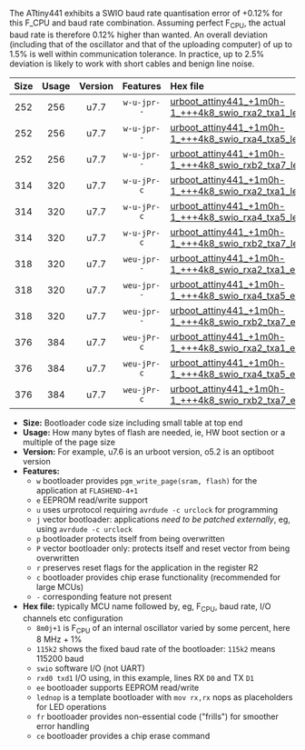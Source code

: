 The ATtiny441 exhibits a SWIO baud rate quantisation error of +0.12% for this F_CPU and baud rate combination. Assuming perfect F<sub>CPU</sub>, the actual baud rate is therefore 0.12% higher than wanted. An overall deviation (including that of the oscillator and that of the uploading computer) of up to 1.5% is well within communication tolerance. In practice, up to 2.5% deviation is likely to work with short cables and benign line noise.

|Size|Usage|Version|Features|Hex file|
|:-:|:-:|:-:|:-:|:--|
|252|256|u7.7|`w-u-jpr--`|[urboot_attiny441_+1m0h-1_+++4k8_swio_rxa2_txa1_lednop.hex](https://raw.githubusercontent.com/stefanrueger/urboot.hex/main/mcus/attiny441/internal_oscillator/fcpu_+1m0h-1/br_+++4k8/urboot_attiny441_+1m0h-1_+++4k8_swio_rxa2_txa1_lednop.hex)|
|252|256|u7.7|`w-u-jpr--`|[urboot_attiny441_+1m0h-1_+++4k8_swio_rxa4_txa5_lednop.hex](https://raw.githubusercontent.com/stefanrueger/urboot.hex/main/mcus/attiny441/internal_oscillator/fcpu_+1m0h-1/br_+++4k8/urboot_attiny441_+1m0h-1_+++4k8_swio_rxa4_txa5_lednop.hex)|
|252|256|u7.7|`w-u-jpr--`|[urboot_attiny441_+1m0h-1_+++4k8_swio_rxb2_txa7_lednop.hex](https://raw.githubusercontent.com/stefanrueger/urboot.hex/main/mcus/attiny441/internal_oscillator/fcpu_+1m0h-1/br_+++4k8/urboot_attiny441_+1m0h-1_+++4k8_swio_rxb2_txa7_lednop.hex)|
|314|320|u7.7|`w-u-jPr-c`|[urboot_attiny441_+1m0h-1_+++4k8_swio_rxa2_txa1_lednop_fr_ce.hex](https://raw.githubusercontent.com/stefanrueger/urboot.hex/main/mcus/attiny441/internal_oscillator/fcpu_+1m0h-1/br_+++4k8/urboot_attiny441_+1m0h-1_+++4k8_swio_rxa2_txa1_lednop_fr_ce.hex)|
|314|320|u7.7|`w-u-jPr-c`|[urboot_attiny441_+1m0h-1_+++4k8_swio_rxa4_txa5_lednop_fr_ce.hex](https://raw.githubusercontent.com/stefanrueger/urboot.hex/main/mcus/attiny441/internal_oscillator/fcpu_+1m0h-1/br_+++4k8/urboot_attiny441_+1m0h-1_+++4k8_swio_rxa4_txa5_lednop_fr_ce.hex)|
|314|320|u7.7|`w-u-jPr-c`|[urboot_attiny441_+1m0h-1_+++4k8_swio_rxb2_txa7_lednop_fr_ce.hex](https://raw.githubusercontent.com/stefanrueger/urboot.hex/main/mcus/attiny441/internal_oscillator/fcpu_+1m0h-1/br_+++4k8/urboot_attiny441_+1m0h-1_+++4k8_swio_rxb2_txa7_lednop_fr_ce.hex)|
|318|320|u7.7|`weu-jpr--`|[urboot_attiny441_+1m0h-1_+++4k8_swio_rxa2_txa1_ee_lednop.hex](https://raw.githubusercontent.com/stefanrueger/urboot.hex/main/mcus/attiny441/internal_oscillator/fcpu_+1m0h-1/br_+++4k8/urboot_attiny441_+1m0h-1_+++4k8_swio_rxa2_txa1_ee_lednop.hex)|
|318|320|u7.7|`weu-jpr--`|[urboot_attiny441_+1m0h-1_+++4k8_swio_rxa4_txa5_ee_lednop.hex](https://raw.githubusercontent.com/stefanrueger/urboot.hex/main/mcus/attiny441/internal_oscillator/fcpu_+1m0h-1/br_+++4k8/urboot_attiny441_+1m0h-1_+++4k8_swio_rxa4_txa5_ee_lednop.hex)|
|318|320|u7.7|`weu-jpr--`|[urboot_attiny441_+1m0h-1_+++4k8_swio_rxb2_txa7_ee_lednop.hex](https://raw.githubusercontent.com/stefanrueger/urboot.hex/main/mcus/attiny441/internal_oscillator/fcpu_+1m0h-1/br_+++4k8/urboot_attiny441_+1m0h-1_+++4k8_swio_rxb2_txa7_ee_lednop.hex)|
|376|384|u7.7|`weu-jPr-c`|[urboot_attiny441_+1m0h-1_+++4k8_swio_rxa2_txa1_ee_lednop_fr_ce.hex](https://raw.githubusercontent.com/stefanrueger/urboot.hex/main/mcus/attiny441/internal_oscillator/fcpu_+1m0h-1/br_+++4k8/urboot_attiny441_+1m0h-1_+++4k8_swio_rxa2_txa1_ee_lednop_fr_ce.hex)|
|376|384|u7.7|`weu-jPr-c`|[urboot_attiny441_+1m0h-1_+++4k8_swio_rxa4_txa5_ee_lednop_fr_ce.hex](https://raw.githubusercontent.com/stefanrueger/urboot.hex/main/mcus/attiny441/internal_oscillator/fcpu_+1m0h-1/br_+++4k8/urboot_attiny441_+1m0h-1_+++4k8_swio_rxa4_txa5_ee_lednop_fr_ce.hex)|
|376|384|u7.7|`weu-jPr-c`|[urboot_attiny441_+1m0h-1_+++4k8_swio_rxb2_txa7_ee_lednop_fr_ce.hex](https://raw.githubusercontent.com/stefanrueger/urboot.hex/main/mcus/attiny441/internal_oscillator/fcpu_+1m0h-1/br_+++4k8/urboot_attiny441_+1m0h-1_+++4k8_swio_rxb2_txa7_ee_lednop_fr_ce.hex)|

- **Size:** Bootloader code size including small table at top end
- **Usage:** How many bytes of flash are needed, ie, HW boot section or a multiple of the page size
- **Version:** For example, u7.6 is an urboot version, o5.2 is an optiboot version
- **Features:**
  + `w` bootloader provides `pgm_write_page(sram, flash)` for the application at `FLASHEND-4+1`
  + `e` EEPROM read/write support
  + `u` uses urprotocol requiring `avrdude -c urclock` for programming
  + `j` vector bootloader: applications *need to be patched externally*, eg, using `avrdude -c urclock`
  + `p` bootloader protects itself from being overwritten
  + `P` vector bootloader only: protects itself and reset vector from being overwritten
  + `r` preserves reset flags for the application in the register R2
  + `c` bootloader provides chip erase functionality (recommended for large MCUs)
  + `-` corresponding feature not present
- **Hex file:** typically MCU name followed by, eg, F<sub>CPU</sub>, baud rate, I/O channels etc configuration
  + `8m0j+1` is F<sub>CPU</sub> of an internal oscillator varied by some percent, here 8 MHz + 1%
  + `115k2` shows the fixed baud rate of the bootloader: `115k2` means 115200 baud
  + `swio` software I/O (not UART)
  + `rxd0 txd1` I/O using, in this example, lines RX `D0` and TX `D1`
  + `ee` bootloader supports EEPROM read/write
  + `lednop` is a template bootloader with `mov rx,rx` nops as placeholders for LED operations
  + `fr` bootloader provides non-essential code ("frills") for smoother error handling
  + `ce` bootloader provides a chip erase command

